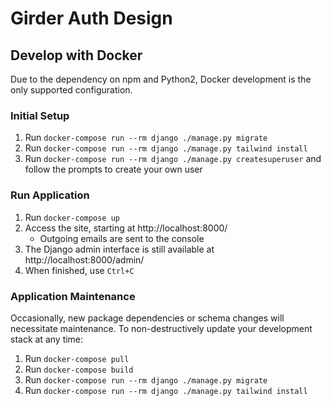 # Girder Auth Design

## Develop with Docker

Due to the dependency on npm and Python2, Docker development is the only supported
configuration.

### Initial Setup
1. Run `docker-compose run --rm django ./manage.py migrate`
2. Run `docker-compose run --rm django ./manage.py tailwind install`
3. Run `docker-compose run --rm django ./manage.py createsuperuser`
   and follow the prompts to create your own user

### Run Application
1. Run `docker-compose up`
2. Access the site, starting at http://localhost:8000/
   * Outgoing emails are sent to the console 
3. The Django admin interface is still available at http://localhost:8000/admin/
3. When finished, use `Ctrl+C`

### Application Maintenance
Occasionally, new package dependencies or schema changes will necessitate
maintenance. To non-destructively update your development stack at any time:
1. Run `docker-compose pull`
2. Run `docker-compose build`
3. Run `docker-compose run --rm django ./manage.py migrate`
4. Run `docker-compose run --rm django ./manage.py tailwind install`
